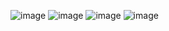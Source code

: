 ![image](https://github.com/user-attachments/assets/5ce193bc-d05a-4bbb-a9c7-2fc97de275c9)
![image](https://github.com/user-attachments/assets/f9db535b-d7ab-4059-9f38-d07e0ba5a780)
![image](https://github.com/user-attachments/assets/71a022e7-e76f-410b-8935-9a28c4195184)
![image](https://github.com/user-attachments/assets/9ce635af-6072-4147-8627-6e10d06d2cf4)
